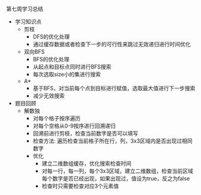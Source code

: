 第七周学习总结

- 学习知识点
  - 剪枝
    - DFS的优化处理
    - 通过缓存数据或者检查下一步的可行性来跳过无效递归进行时间优化
  - 双向BFS
    - BFS的优化处理
    - 从起点和目标点同时进行BFS搜索
    - 每次选取size小的集进行搜索
  - A*
    - 基于BFS，对当前每个点到目标进行赋值，选取最大值进行下一步搜索
    - 减少无效搜索
- 题目回顾
  - 解数独
    - 对每个格子按序遍历
    - 对每个空格从0-9按序进行回溯递归
    - 回溯前进行剪枝，检查当前数字是否可以填写
    - 检查方法: 遍历检查当前格子所在行，列，3x3区域内是否出现过相同数字
    - 优化
      - 建立二维数组缓存，优化搜索检查时间
      - 对每一行，每一列，每个3x3区域，建立二维数组，检查当前区域每个数字是否已经出现，如果出现过，值设为true，反之为false
      - 检查时只需要检查对应3个元素值

  